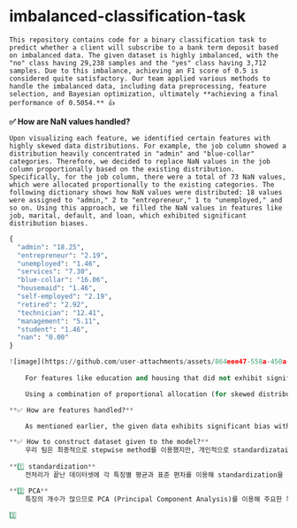 # imbalanced-classification-task

    This repository contains code for a binary classification task to predict whether a client will subscribe to a bank term deposit based on imbalanced data. The given dataset is highly imbalanced, with the "no" class having 29,238 samples and the "yes" class having 3,712 samples. Due to this imbalance, achieving an F1 score of 0.5 is considered quite satisfactory. Our team applied various methods to handle the imbalanced data, including data preprocessing, feature selection, and Bayesian optimization, ultimately **achieving a final performance of 0.5054.** 👍

**✅ How are NaN values handled?**

    Upon visualizing each feature, we identified certain features with highly skewed data distributions. For example, the job column showed a distribution heavily concentrated in "admin" and "blue-collar" categories. Therefore, we decided to replace NaN values in the job column proportionally based on the existing distribution. Specifically, for the job column, there were a total of 73 NaN values, which were allocated proportionally to the existing categories. The following dictionary shows how NaN values were distributed: 18 values were assigned to "admin," 2 to "entrepreneur," 1 to "unemployed," and so on. Using this approach, we filled the NaN values in features like job, marital, default, and loan, which exhibited significant distribution biases.

    
```python
{
  "admin": "18.25",
  "entrepreneur": "2.19",
  "unemployed": "1.46",
  "services": "7.30",
  "blue-collar": "16.06",
  "housemaid": "1.46",
  "self-employed": "2.19",
  "retired": "2.92",
  "technician": "12.41",
  "management": "5.11",
  "student": "1.46",
  "nan": "0.00"
}

![image](https://github.com/user-attachments/assets/864eee47-558a-450a-9efb-bfd742f5dfaa)
  
    For features like education and housing that did not exhibit significant distribution biases, we used a KNN (K-Nearest Neighbor) imputer to handle NaN values. KNN imputes NaN values based on the k-nearest neighbors in the dataset, a method typically used for numerical variables. However, we extended its application to categorical data. To use the KNN imputer, the data needed to be converted into numerical types. We encoded the categorical values into integers using the label encoder method.

    Using a combination of proportional allocation (for skewed distributions) and KNN imputation (for less skewed distributions) resulted in better performance compared to using the KNN imputer alone. The F1 score improved from 0.4892 to 0.5054.

**✅ How are features handled?**

    As mentioned earlier, the given data exhibits significant bias within each feature. Therefore, instead of treating each feature as a single entity, we attempted to decompose the categories within each feature into individual features. For example, instead of treating "job" as a single feature, we considered 'admin' as 'job_0', 'blue_collar' as 'job_1', and so on, effectively increasing the number of features. This approach also yielded 0.5019 which was quite good performance, but lower performance compared to simply treating each feature as a single entity 0.5054. Thus, we determined to use each feature as it is, but the idea was worth enough to consider when dealing with the given task. 

**✅ How to construct dataset given to the model?**
    우리 팀은 최종적으로 stepwise method를 이용했지만, 개인적으로 standardizataion과 PCA를 이용했을 때의 성능 역시 검증해 보았다.
    
**1️⃣ standardization**
    전처리가 끝난 데이터셋에 각 특징별 평균과 표준 편차를 이용해 standardization을 적용했다. 테스트 데이터셋에 대한 f1 score가 0.5042로, 전처리가 성공적으로 이루어졌음을 확인했다. 

**2️⃣ PCA**
    특징의 개수가 많으므로 PCA (Principal Component Analysis)를 이용해 주요한 특징만을 새롭게 추출해 보고자 했다. 

3️⃣

